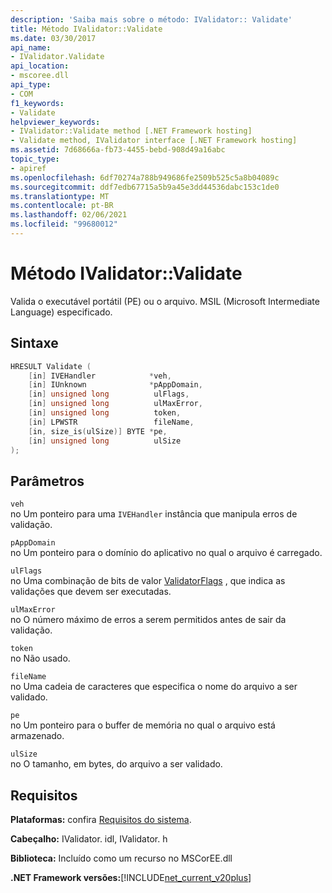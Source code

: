 ```yaml
---
description: 'Saiba mais sobre o método: IValidator:: Validate'
title: Método IValidator::Validate
ms.date: 03/30/2017
api_name:
- IValidator.Validate
api_location:
- mscoree.dll
api_type:
- COM
f1_keywords:
- Validate
helpviewer_keywords:
- IValidator::Validate method [.NET Framework hosting]
- Validate method, IValidator interface [.NET Framework hosting]
ms.assetid: 7d68666a-fb73-4455-bebd-908d49a16abc
topic_type:
- apiref
ms.openlocfilehash: 6df70274a788b949686fe2509b525c5a8b04089c
ms.sourcegitcommit: ddf7edb67715a5b9a45e3dd44536dabc153c1de0
ms.translationtype: MT
ms.contentlocale: pt-BR
ms.lasthandoff: 02/06/2021
ms.locfileid: "99680012"
---
```

# <a name="ivalidatorvalidate-method"></a>Método IValidator::Validate

Valida o executável portátil (PE) ou o arquivo. MSIL (Microsoft Intermediate Language) especificado.  
  
## <a name="syntax"></a>Sintaxe  
  
```cpp  
HRESULT Validate (  
    [in] IVEHandler            *veh,  
    [in] IUnknown              *pAppDomain,  
    [in] unsigned long          ulFlags,  
    [in] unsigned long          ulMaxError,  
    [in] unsigned long          token,  
    [in] LPWSTR                 fileName,  
    [in, size_is(ulSize)] BYTE *pe,  
    [in] unsigned long          ulSize  
);  
```  
  
## <a name="parameters"></a>Parâmetros  

 `veh`  
 no Um ponteiro para uma `IVEHandler` instância que manipula erros de validação.  
  
 `pAppDomain`  
 no Um ponteiro para o domínio do aplicativo no qual o arquivo é carregado.  
  
 `ulFlags`  
 no Uma combinação de bits de valor [ValidatorFlags](validatorflags-enumeration.md) , que indica as validações que devem ser executadas.  
  
 `ulMaxError`  
 no O número máximo de erros a serem permitidos antes de sair da validação.  
  
 `token`  
 no Não usado.  
  
 `fileName`  
 no Uma cadeia de caracteres que especifica o nome do arquivo a ser validado.  
  
 `pe`  
 no Um ponteiro para o buffer de memória no qual o arquivo está armazenado.  
  
 `ulSize`  
 no O tamanho, em bytes, do arquivo a ser validado.  
  
## <a name="requirements"></a>Requisitos  

 **Plataformas:** confira [Requisitos do sistema](../../get-started/system-requirements.md).  
  
 **Cabeçalho:** IValidator. idl, IValidator. h  
  
 **Biblioteca:** Incluído como um recurso no MSCorEE.dll  
  
 **.NET Framework versões:**[!INCLUDE[net_current_v20plus](../../../../includes/net-current-v20plus-md.md)]  
